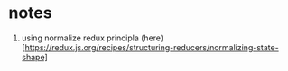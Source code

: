 # notes
1. using normalize redux principla (here)[https://redux.js.org/recipes/structuring-reducers/normalizing-state-shape]

